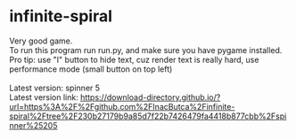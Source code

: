 # infinite-spiral
Very good game.<br>
To run this program run run.py, and make sure you have pygame installed. <br>
Pro tip: use "I" button to hide text, cuz render text is really hard, use performance mode (small button on top left)<br><br>
Latest version: spinner 5
<br>
Latest version link: https://download-directory.github.io/?url=https%3A%2F%2Fgithub.com%2FInacButca%2Finfinite-spiral%2Ftree%2F230b27179b9a85d7f22b7426479fa4418b877cbb%2Fspinner%25205
